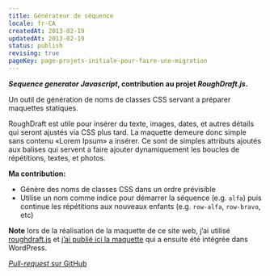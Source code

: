 ```yaml
---
title: Générateur de séquence
locale: fr-CA
createdAt: 2013-02-19
updatedAt: 2013-02-19
status: publish
revising: true
pageKey: page-projets-initiale-pour-faire-une-migration
---
```


**<em lang="en">Sequence generator Javascript</em>, contribution au projet <em lang="en">RoughDraft.js</em>.**

Un outil de génération de noms de classes CSS servant a préparer maquettes
statiques.

RoughDraft est utile pour insérer du texte, images, dates, et autres détails qui
seront ajustés via CSS plus tard. La maquette demeure donc simple sans contenu
«Lorem Ipsum» a insérer. Ce sont de simples attributs ajoutés aux balises qui
servent a faire ajouter dynamiquement les boucles de répétitions, textes, et
photos.

**Ma contribution:**

- Génère des noms de classes CSS dans un ordre prévisible
- Utilise un nom comme indice pour démarrer la séquence (e.g. `alfa`) puis
  continue les répétitions aux nouveaux enfants (e.g. `row-alfa`, `row-bravo`,
  etc)

**Note** lors de la réalisation de la maquette de ce site web, j’ai utilisé
[roughdraft.js](https://ndreckshage.github.io/roughdraft.js/) et
[j’ai publié ici la maquette](https://renoirboulanger.com/styleguide/) qui a
ensuite été intégrée dans WordPress.

[<em lang="en">Pull-request</em> sur GitHub](https://github.com/ndreckshage/roughdraft.js/pull/9)
